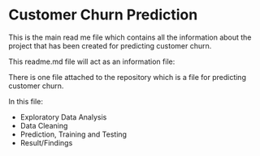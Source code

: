 # Customer Churn Prediction

This is the main read me file which contains all the information about the project that has been created for predicting customer churn. 

This readme.md file will act as an information file:

There is one file attached to the repository which is a file for predicting customer churn. 

In this file: 

- Exploratory Data Analysis
- Data Cleaning
- Prediction, Training and Testing
- Result/Findings

